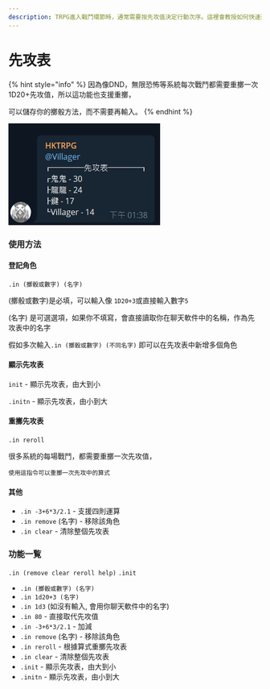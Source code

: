 ```yaml
---
description: TRPG進入戰鬥環節時，通常需要按先攻值決定行動次序。這裡會教授如何快速建立先攻表。
---
```


# 先攻表

{% hint style="info" %}
因為像DND，無限恐怖等系統每次戰鬥都需要重擲一次1D20+先攻值，所以這功能也支援重擲，

可以儲存你的擲骰方法，而不需要再輸入。
{% endhint %}

![](<../../.gitbook/assets/image (44).png>)

### 使用方法

#### 登記角色

`.in (擲骰或數字) (名字)`

(擲骰或數字)是必填，可以輸入像 `1D20+3`或直接輸入數字`5`

(名字) 是可選選項，如果你不填寫，會直接讀取你在聊天軟件中的名稱，作為先攻表中的名字

假如多次輸入`.in (擲骰或數字) (不同名字)` 即可以在先攻表中新增多個角色

#### 顯示先攻表

`init` - 顯示先攻表，由大到小

`.initn` - 顯示先攻表，由小到大

#### 重擲先攻表

`.in reroll`&#x20;

很多系統的每場戰鬥，都需要重擲一次先攻值，

`使用這指令可以重擲一次先攻中的算式`

#### 其他

* `.in -3+6*3/2.1` - 支援四則運算
* `.in remove` (名字) - 移除該角色
* `.in clear` - 清除整個先攻表

### 功能一覧

`.in (remove clear reroll help)` `.init`

* `.in (擲骰或數字) (名字)`
* `.in 1d20+3 (名字)`
* `.in 1d3` (如沒有輸入, 會用你聊天軟件中的名字)
* `.in 80` - 直接取代先攻值
* `.in -3+6*3/2.1` - 加減
* `.in remove` (名字) - 移除該角色
* `.in reroll` - 根據算式重擲先攻表
* `.in clear` - 清除整個先攻表
* `.init` - 顯示先攻表，由大到小
* `.initn` - 顯示先攻表，由小到大
